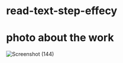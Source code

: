 # read-text-step-effecy
# photo about the work 
![Screenshot (144)](https://user-images.githubusercontent.com/80974348/167133159-b2bfbeb6-5456-4b46-a273-5ccdca46a5fe.png)
